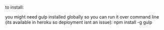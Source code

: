 to install:

you might need gulp installed globally so you can run it over command line (its available in heroku so deployment isnt an issue):
npm install -g gulp
